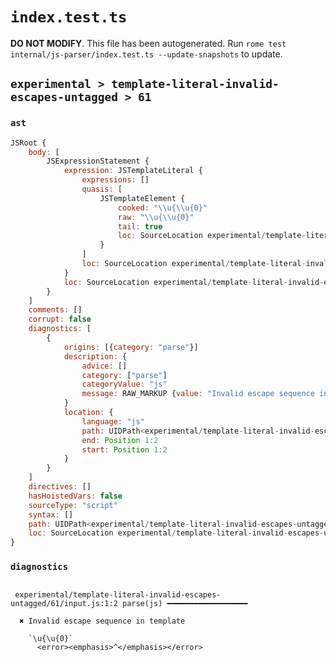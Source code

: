 # `index.test.ts`

**DO NOT MODIFY**. This file has been autogenerated. Run `rome test internal/js-parser/index.test.ts --update-snapshots` to update.

## `experimental > template-literal-invalid-escapes-untagged > 61`

### `ast`

```javascript
JSRoot {
	body: [
		JSExpressionStatement {
			expression: JSTemplateLiteral {
				expressions: []
				quasis: [
					JSTemplateElement {
						cooked: "\\u{\\u{0}"
						raw: "\\u{\\u{0}"
						tail: true
						loc: SourceLocation experimental/template-literal-invalid-escapes-untagged/61/input.js 1:1-1:9
					}
				]
				loc: SourceLocation experimental/template-literal-invalid-escapes-untagged/61/input.js 1:0-1:10
			}
			loc: SourceLocation experimental/template-literal-invalid-escapes-untagged/61/input.js 1:0-1:10
		}
	]
	comments: []
	corrupt: false
	diagnostics: [
		{
			origins: [{category: "parse"}]
			description: {
				advice: []
				category: ["parse"]
				categoryValue: "js"
				message: RAW_MARKUP {value: "Invalid escape sequence in template"}
			}
			location: {
				language: "js"
				path: UIDPath<experimental/template-literal-invalid-escapes-untagged/61/input.js>
				end: Position 1:2
				start: Position 1:2
			}
		}
	]
	directives: []
	hasHoistedVars: false
	sourceType: "script"
	syntax: []
	path: UIDPath<experimental/template-literal-invalid-escapes-untagged/61/input.js>
	loc: SourceLocation experimental/template-literal-invalid-escapes-untagged/61/input.js 1:0-1:10
}
```

### `diagnostics`

```

 experimental/template-literal-invalid-escapes-untagged/61/input.js:1:2 parse(js) ━━━━━━━━━━━━━━━━━━

  ✖ Invalid escape sequence in template

    `\u{\u{0}`
      <error><emphasis>^</emphasis></error>


```
